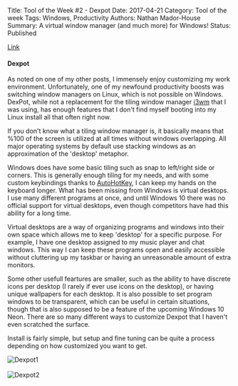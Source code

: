 Title: Tool of the Week #2 - Dexpot
Date: 2017-04-21
Category: Tool of the week
Tags: Windows, Productivity
Authors: Nathan Mador-House
Summary: A virtual window manager (and much more) for Windows!
Status: Published

[Link](www.dexpot.de)

#### Dexpot
As noted on one of my other posts, I immensely enjoy customizing my work environment. Unfortunately, one of my newfound productivity boosts was switching window managers on Linux, which is not possible on Windows. DexPot, while not a replacement for the tiling window manager [i3wm](https://i3wm.org) that I was using, has enough features that I don't find myself booting into my Linux install all that often right now.

If you don't know what a tiling window manager is, it basically means that %100 of the screen is utilized at all times without windows overlapping. All major operating systems by default use stacking windows as an approximation of the 'desktop' metaphor.

Windows does have some basic tiling such as snap to left/right side or corners. This is generally enough tiling for my needs, and with some custom keybindings thanks to [AutoHotKey](https://autohotkey.com), I can keep my hands on the keyboard longer. What has been missing from Windows is virtual desktops. I use many different programs at once, and until Windows 10 there was no official support for virtual desktops, even though competitors have had this ability for a long time.

Virtual desktops are a way of organizing programs and windows into their own space which allows me to keep 'desktop' for a specific purpose. For example, I have one desktop assigned to my music player and chat windows. This way I can keep these programs open and easily accessible without cluttering up my taskbar or having an unreasonable amount of extra monitors.

Some other usefull feartures are smaller, such as the ability to have discrete icons per desktop (I rarely if ever use icons on the desktop), or having unique wallpapers for each desktop. It is also possible to set program windows to be transparent, which can be useful in certain situations, though that is also supposed to be a feature of the upcoming Windows 10 Neon. There are so many different ways to customize Dexpot that I haven't even scratched the surface.

Install is fairly simple, but setup and fine tuning can be quite a process depending on how customized you want to get.

![Dexpot1]({filename}assets/dexpot-sc1.jpg)
<br><br>
![Dexpot2]({filename}assets/dexpot-sc2.jpg)

